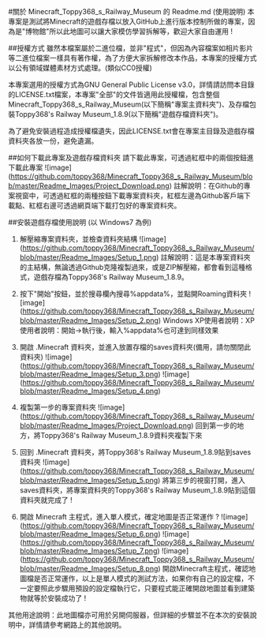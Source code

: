 #關於 Minecraft_Toppy368_s_Railway_Museum 的 Readme.md (使用說明)
本專案是測試將Minecraft的遊戲存檔以放入GitHub上進行版本控制所做的專案，因為是"博物館"所以此地圖可以讓大家模仿學習拆解等，歡迎大家自由運用 !

##授權方式
雖然本檔案屬於二進位檔，並非"程式"，但因為內容檔案如相片影片等二進位檔案一樣具有著作權，為了方便大家拆解修改本作品，本專案的授權方式以公有領域媒體素材方式處理。(類似CC0授權)

本專案選用的授權方式為GNU General Public License v3.0，詳情請訪問本目錄的LICENSE.txt檔案，本專案"全部"的文件皆適用此授權檔，包含整個Minecraft_Toppy368_s_Railway_Museum(以下簡稱"專案主資料夾")、及存檔包裝Toppy368's Railway Museum_1.8.9(以下簡稱"遊戲存檔資料夾")。

為了避免安裝過程造成授權檔遺失，因此LICENSE.txt會在專案主目錄及遊戲存檔資料夾各放一份，避免遺漏。

##如何下載此專案及遊戲存檔資料夾
請下載此專案，可透過紅框中的兩個按鈕進下載此專案
![image] (https://github.com/toppy368/Minecraft_Toppy368_s_Railway_Museum/blob/master/Readme_Images/Project_Download.png)
註解說明：在Github的專案視窗中，可透過紅框的兩種按鈕下載專案資料夾，紅框左邊為Github客戶端下載點、紅框右邊可透過網頁端下載打包好的專案資料夾。

##安裝遊戲存檔使用說明 (以 Windows7 為例)
1. 解壓縮專案資料夾，並檢查資料夾結構
![image] (https://github.com/toppy368/Minecraft_Toppy368_s_Railway_Museum/blob/master/Readme_Images/Setup_1.png)
註解說明：這是本專案資料夾的主結構，無論透過Github克隆複製過來，或是ZIP解壓縮，都會看到這種格式，遊戲存檔為Toppy368's Railway Museum_1.8.9。

2. 按下"開始"按鈕，並於搜尋欄內搜尋%appdata%，並點開Roaming資料夾
![image] (https://github.com/toppy368/Minecraft_Toppy368_s_Railway_Museum/blob/master/Readme_Images/Setup_2.png)
Windows XP使用者說明：XP使用者說明：開始→執行後，輸入%appdata%也可達到同樣效果

3. 開啟 .Minecraft 資料夾，並進入放置存檔的saves資料夾(備用，請勿關閉此資料夾)
![image] (https://github.com/toppy368/Minecraft_Toppy368_s_Railway_Museum/blob/master/Readme_Images/Setup_3.png)
![image] (https://github.com/toppy368/Minecraft_Toppy368_s_Railway_Museum/blob/master/Readme_Images/Setup_4.png)

4. 複製第一步的專案資料夾
![image] (https://github.com/toppy368/Minecraft_Toppy368_s_Railway_Museum/blob/master/Readme_Images/Project_Download.png)
回到第一步的地方，將Toppy368's Railway Museum_1.8.9資料夾複製下來

5. 回到 .Minecraft 資料夾，將Toppy368's Railway Museum_1.8.9貼到saves資料夾
![image] (https://github.com/toppy368/Minecraft_Toppy368_s_Railway_Museum/blob/master/Readme_Images/Setup_5.png)
將第三步的視窗打開，進入saves資料夾，將專案資料夾的Toppy368's Railway Museum_1.8.9貼到這個資料夾就完成了 !

6. 開啟 Minecraft 主程式，進入單人模式，確定地圖是否正常運作 ? 
![image] (https://github.com/toppy368/Minecraft_Toppy368_s_Railway_Museum/blob/master/Readme_Images/Setup_6.png)
![image] (https://github.com/toppy368/Minecraft_Toppy368_s_Railway_Museum/blob/master/Readme_Images/Setup_7.png)
![image] (https://github.com/toppy368/Minecraft_Toppy368_s_Railway_Museum/blob/master/Readme_Images/Setup_8.png)
開啟Minecraft主程式，確認地圖檔是否正常運作，以上是單人模式的測試方法，如果你有自己的設定檔，不一定要照此步驟用預設的設定檔執行它，只要程式能正確開啟地圖並看到建築物就等於安裝成功了 ! 

其他用途說明：此地圖檔亦可用於另開伺服器，但詳細的步驟並不在本次的安裝說明中，詳情請參考網路上的其他說明。